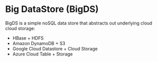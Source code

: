 Big DataStore (BigDS)
=====================

BigDS is a simple noSQL data store that abstracts out underlying cloud cloud storage:
- HBase + HDFS
- Amazon DynamoDB + S3
- Google Cloud Datastore + Cloud Storage
- Azure Cloud Table + Storage

